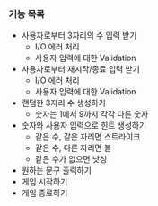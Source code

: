 ### 기능 목록

- 사용자로부터 3자리의 수 입력 받기
    - I/O 에러 처리
    - 사용자 입력에 대한 Validation
- 사용자로부터 재시작/종료 입력 받기
    - I/O 에러 처리
    - 사용자 입력에 대한 Validation
- 랜덤한 3자리 수 생성하기
    - 숫자는 1에서 9까지 각각 다른 숫자
- 숫자와 사용자 입력으로 힌트 생성하기
    - 같은 수, 같은 자리면 스트라이크
    - 같은 수, 다른 자리면 볼
    - 같은 수가 없으면 낫싱
- 원하는 문구 출력하기
- 게임 시작하기
- 게임 종료하기

